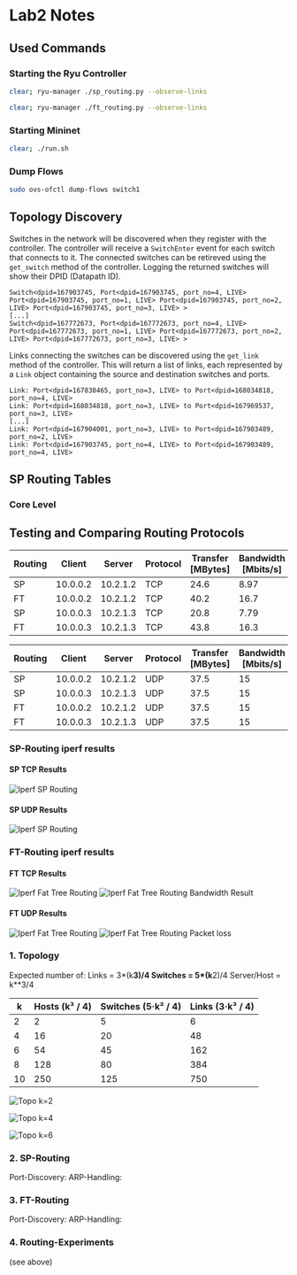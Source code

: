 # Lab2 Notes

## Used Commands

### Starting the Ryu Controller

```bash
clear; ryu-manager ./sp_routing.py --observe-links
```

```bash
clear; ryu-manager ./ft_routing.py --observe-links
```

### Starting Mininet

```bash
clear; ./run.sh
```

### Dump Flows

```bash	
sudo ovs-ofctl dump-flows switch1
```

## Topology Discovery

Switches in the network will be discovered when they register with the controller. The controller will receive a `SwitchEnter` event for each switch that connects to it. The connected switches can be retireved using the `get_switch` method of the controller. Logging the returned switches will show their DPID (Datapath ID).

```
Switch<dpid=167903745, Port<dpid=167903745, port_no=4, LIVE> Port<dpid=167903745, port_no=1, LIVE> Port<dpid=167903745, port_no=2, LIVE> Port<dpid=167903745, port_no=3, LIVE> >
[...]
Switch<dpid=167772673, Port<dpid=167772673, port_no=4, LIVE> Port<dpid=167772673, port_no=1, LIVE> Port<dpid=167772673, port_no=2, LIVE> Port<dpid=167772673, port_no=3, LIVE> >
```

Links connecting the switches can be discovered using the `get_link` method of the controller. This will return a list of links, each represented by a `Link` object containing the source and destination switches and ports.

```
Link: Port<dpid=167838465, port_no=3, LIVE> to Port<dpid=168034818, port_no=4, LIVE>
Link: Port<dpid=168034818, port_no=3, LIVE> to Port<dpid=167969537, port_no=3, LIVE>
[...]
Link: Port<dpid=167904001, port_no=3, LIVE> to Port<dpid=167903489, port_no=2, LIVE>
Link: Port<dpid=167903745, port_no=4, LIVE> to Port<dpid=167903489, port_no=4, LIVE>
```

## SP Routing Tables

### Core Level

## Testing and Comparing Routing Protocols

| Routing | Client   | Server   | Protocol | Transfer [MBytes] | Bandwidth [Mbits/s] |
|---------|----------|----------|----------|-------------------|---------------------|
| SP      | 10.0.0.2 | 10.2.1.2 | TCP      | 24.6              | 8.97                |
| FT      | 10.0.0.2 | 10.2.1.2 | TCP      | 40.2              | 16.7                |
| SP      | 10.0.0.3 | 10.2.1.3 | TCP      | 20.8              | 7.79                |
| FT      | 10.0.0.3 | 10.2.1.3 | TCP      | 43.8              | 16.3                |

| Routing | Client   | Server   | Protocol | Transfer [MBytes] | Bandwidth [Mbits/s] | Jitter [ms] | Lost/Total [%] |
|---------|----------|----------|----------|-------------------|---------------------|-------------|----------------|
| SP      | 10.0.0.2 | 10.2.1.2 | UDP      | 37.5              | 15                  | 1.384       | 54             |
| SP      | 10.0.0.3 | 10.2.1.3 | UDP      | 37.5              | 15                  | 1.092       | 53             |
| FT      | 10.0.0.2 | 10.2.1.2 | UDP      | 37.5              | 15                  | 0.698       | 13             |
| FT      | 10.0.0.3 | 10.2.1.3 | UDP      | 37.5              | 15                  | 1.173       | 13             |

### SP-Routing iperf results

#### SP TCP Results

![Iperf SP Routing](iperf_sp_tcp.png)

#### SP UDP Results

![Iperf SP Routing](iperf_sp_udp.png)

### FT-Routing iperf results

#### FT TCP Results

![Iperf Fat Tree Routing](iperf_fat_tree_tcp.png)
![Iperf Fat Tree Routing Bandwidth Result](iperf_tcp_results.png)


#### FT UDP Results

![Iperf Fat Tree Routing](iperf_fat_tree_udp.png)
![Iperf Fat Tree Routing Packet loss](iperf_udp_packet_loss.png)


### 1. Topology

Expected number of:
Links = 3*(k**3)/4
Switches = 5*(k**2)/4 
Server/Host = k**3/4

| k   | Hosts (k³ / 4) | Switches (5·k² / 4) | Links (3·k³ / 4) |
|-----|----------------|---------------------|------------------|
| 2   | 2              | 5                   | 6                |
| 4   | 16             | 20                  | 48               |
| 6   | 54             | 45                  | 162              |
| 8   | 128            | 80                  | 384              |
| 10  | 250            | 125                 | 750              |

![Topo k=2](../fattree_k2.png)

![Topo k=4](../fattree_k4.png)

![Topo k=6](../fattree_k6.png)

### 2. SP-Routing

Port-Discovery:
ARP-Handling:

### 3. FT-Routing

Port-Discovery:
ARP-Handling:

### 4. Routing-Experiments
(see above)

